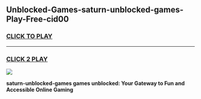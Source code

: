 
## Unblocked-Games-saturn-unblocked-games-Play-Free-cid00
<h3>
<a href="https://premium76.site?title=saturn-unblocked-games&ref=21A">CLICK TO PLAY</a></h3>
<hr>

<h3>
<a href="https://premium76.site?title=saturn-unblocked-games&ref=21A">CLICK 2 PLAY</a>
  
</h3>

<a href="https://premium76.site?title=saturn-unblocked-games&ref=21A"><img src="https://clearcache.store/games.png"></a>


**saturn-unblocked-games games unblocked: Your Gateway to Fun and Accessible Online Gaming**
